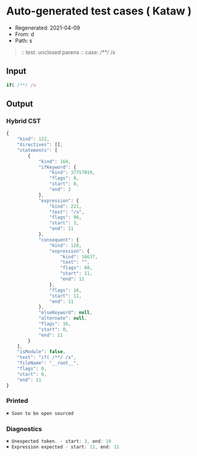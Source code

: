 # Auto-generated test cases ( Kataw )
- Regenerated: 2021-04-09
- From: d
- Path: s
> :: test: unclosed parens
> :: case: /**/ /x
## Input

`````js
if( /**/ /x
`````

## Output

### Hybrid CST

```javascript
{
    "kind": 122,
    "directives": [],
    "statements": [
        {
            "kind": 164,
            "ifKeyword": {
                "kind": 37757019,
                "flags": 0,
                "start": 0,
                "end": 2
            },
            "expression": {
                "kind": 221,
                "text": "/x",
                "flags": 96,
                "start": 3,
                "end": 11
            },
            "consequent": {
                "kind": 120,
                "expression": {
                    "kind": 16637,
                    "text": "",
                    "flags": 68,
                    "start": 11,
                    "end": 11
                },
                "flags": 16,
                "start": 11,
                "end": 11
            },
            "elseKeyword": null,
            "alternate": null,
            "flags": 16,
            "start": 0,
            "end": 11
        }
    ],
    "isModule": false,
    "text": "if( /**/ /x",
    "fileName": "__root__",
    "flags": 0,
    "start": 0,
    "end": 11
}
```

### Printed

```javascript
✖ Soon to be open sourced
```

### Diagnostics

```javascript
✖ Unexpected token. - start: 3, end: 10
✖ Expression expected - start: 11, end: 11

```

